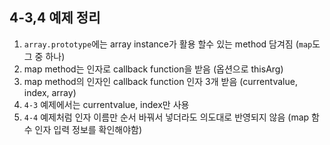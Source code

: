 ## 4-3,4 예제 정리


1. `array.prototype`에는 array instance가 활용 할수 있는 method 담겨짐 (`map`도 그 중 하나)
2. map method는 인자로 callback function을 받음 (옵션으로 thisArg)
3. map method의 인자인 callback function 인자 3개 받음 (currentvalue, index, array)
4. `4-3` 예제에서는 currentvalue, index만 사용
5. `4-4` 예제처럼 인자 이름만 순서 바꿔서 넣더라도 의도대로 반영되지 않음 (map 함수 인자 입력 정보를 확인해야함) 




